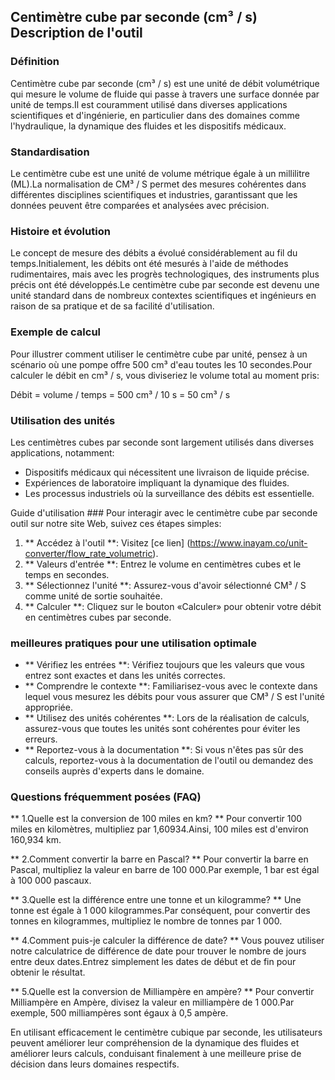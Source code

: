 ## Centimètre cube par seconde (cm³ / s) Description de l'outil

### Définition
Centimètre cube par seconde (cm³ / s) est une unité de débit volumétrique qui mesure le volume de fluide qui passe à travers une surface donnée par unité de temps.Il est couramment utilisé dans diverses applications scientifiques et d'ingénierie, en particulier dans des domaines comme l'hydraulique, la dynamique des fluides et les dispositifs médicaux.

### Standardisation
Le centimètre cube est une unité de volume métrique égale à un millilitre (ML).La normalisation de CM³ / S permet des mesures cohérentes dans différentes disciplines scientifiques et industries, garantissant que les données peuvent être comparées et analysées avec précision.

### Histoire et évolution
Le concept de mesure des débits a évolué considérablement au fil du temps.Initialement, les débits ont été mesurés à l'aide de méthodes rudimentaires, mais avec les progrès technologiques, des instruments plus précis ont été développés.Le centimètre cube par seconde est devenu une unité standard dans de nombreux contextes scientifiques et ingénieurs en raison de sa pratique et de sa facilité d'utilisation.

### Exemple de calcul
Pour illustrer comment utiliser le centimètre cube par unité, pensez à un scénario où une pompe offre 500 cm³ d'eau toutes les 10 secondes.Pour calculer le débit en cm³ / s, vous diviseriez le volume total au moment pris:

Débit = volume / temps = 500 cm³ / 10 s = 50 cm³ / s

### Utilisation des unités
Les centimètres cubes par seconde sont largement utilisés dans diverses applications, notamment:
- Dispositifs médicaux qui nécessitent une livraison de liquide précise.
- Expériences de laboratoire impliquant la dynamique des fluides.
- Les processus industriels où la surveillance des débits est essentielle.

Guide d'utilisation ###
Pour interagir avec le centimètre cube par seconde outil sur notre site Web, suivez ces étapes simples:
1. ** Accédez à l'outil **: Visitez [ce lien] (https://www.inayam.co/unit-converter/flow_rate_volumetric).
2. ** Valeurs d'entrée **: Entrez le volume en centimètres cubes et le temps en secondes.
3. ** Sélectionnez l'unité **: Assurez-vous d'avoir sélectionné CM³ / S comme unité de sortie souhaitée.
4. ** Calculer **: Cliquez sur le bouton «Calculer» pour obtenir votre débit en centimètres cubes par seconde.

### meilleures pratiques pour une utilisation optimale
- ** Vérifiez les entrées **: Vérifiez toujours que les valeurs que vous entrez sont exactes et dans les unités correctes.
- ** Comprendre le contexte **: Familiarisez-vous avec le contexte dans lequel vous mesurez les débits pour vous assurer que CM³ / S est l'unité appropriée.
- ** Utilisez des unités cohérentes **: Lors de la réalisation de calculs, assurez-vous que toutes les unités sont cohérentes pour éviter les erreurs.
- ** Reportez-vous à la documentation **: Si vous n'êtes pas sûr des calculs, reportez-vous à la documentation de l'outil ou demandez des conseils auprès d'experts dans le domaine.

### Questions fréquemment posées (FAQ)

** 1.Quelle est la conversion de 100 miles en km? **
Pour convertir 100 miles en kilomètres, multipliez par 1,60934.Ainsi, 100 miles est d'environ 160,934 km.

** 2.Comment convertir la barre en Pascal? **
Pour convertir la barre en Pascal, multipliez la valeur en barre de 100 000.Par exemple, 1 bar est égal à 100 000 pascaux.

** 3.Quelle est la différence entre une tonne et un kilogramme? **
Une tonne est égale à 1 000 kilogrammes.Par conséquent, pour convertir des tonnes en kilogrammes, multipliez le nombre de tonnes par 1 000.

** 4.Comment puis-je calculer la différence de date? **
Vous pouvez utiliser notre calculatrice de différence de date pour trouver le nombre de jours entre deux dates.Entrez simplement les dates de début et de fin pour obtenir le résultat.

** 5.Quelle est la conversion de Milliampère en ampère? **
Pour convertir Milliampère en Ampère, divisez la valeur en milliampère de 1 000.Par exemple, 500 milliampères sont égaux à 0,5 ampère.

En utilisant efficacement le centimètre cubique par seconde, les utilisateurs peuvent améliorer leur compréhension de la dynamique des fluides et améliorer leurs calculs, conduisant finalement à une meilleure prise de décision dans leurs domaines respectifs.